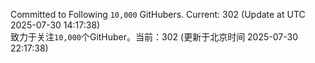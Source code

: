 Committed to Following `10,000` GitHubers. Current: <!-- FOLLOWING_COUNT -->302<!-- FOLLOWING_COUNT --> (Update at UTC <!-- LAST_UPDATED -->2025-07-30 14:17:38<!-- LAST_UPDATED -->)<br>
致力于关注`10,000`个GitHuber。当前：<!-- FOLLOWING_COUNT -->302<!-- FOLLOWING_COUNT --> (更新于北京时间 <!-- LAST_UPDATED_CST -->2025-07-30 22:17:38<!-- LAST_UPDATED_CST -->)
